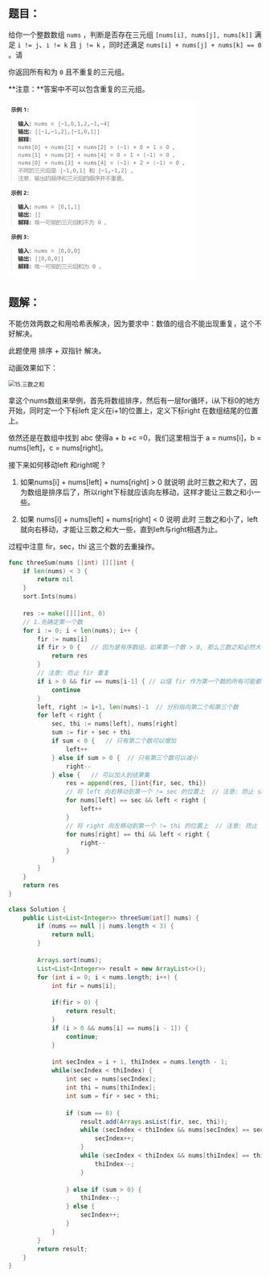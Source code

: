 ## 题目：

给你一个整数数组 `nums` ，判断是否存在三元组 `[nums[i], nums[j], nums[k]]` 满足 `i != j`、`i != k` 且 `j != k` ，同时还满足 `nums[i] + nums[j] + nums[k] == 0` 。请

你返回所有和为 `0` 且不重复的三元组。

**注意：**答案中不可以包含重复的三元组。

<img src="7-15.三数之和.assets/image-20240224214312126.png" alt="image-20240224214312126" style="zoom:50%;" />

## 题解：

不能仿效两数之和用哈希表解决，因为要求中：数值的组合不能出现重复，这个不好解决。

此题使用 排序 + 双指针 解决。

动画效果如下：

<img src="https://code-thinking.cdn.bcebos.com/gifs/15.%E4%B8%89%E6%95%B0%E4%B9%8B%E5%92%8C.gif" alt="15.三数之和" style="zoom: 80%;" />

拿这个nums数组来举例，首先将数组排序，然后有一层for循环，i从下标0的地方开始，同时定一个下标left 定义在i+1的位置上，定义下标right 在数组结尾的位置上。

依然还是在数组中找到 abc 使得a + b +c =0，我们这里相当于 a = nums[i]，b = nums[left]，c = nums[right]。

接下来如何移动left 和right呢 ?

1. 如果nums[i] + nums[left] + nums[right] > 0 就说明 此时三数之和大了，因为数组是排序后了，所以right下标就应该向左移动，这样才能让三数之和小一些。

2. 如果 nums[i] + nums[left] + nums[right] < 0 说明 此时 三数之和小了，left 就向右移动，才能让三数之和大一些，直到left与right相遇为止。

过程中注意 fir，sec，thi 这三个数的去重操作。

```go
func threeSum(nums []int) [][]int {
    if len(nums) < 3 {
        return nil
    }
    sort.Ints(nums)

    res := make([][]int, 0)
    // 1.先确定第一个数
    for i := 0; i < len(nums); i++ {
        fir := nums[i]
        if fir > 0 {   // 因为是有序数组，如果第一个数 > 0, 那么三数之和必然大于0
            return res
        }
        // 注意: 防止 fir 重复
        if i > 0 && fir == nums[i-1] { // 以值 fir 作为第一个数的所有可能都已经被 nums[i-1] 列举过了
            continue
        }
        left, right := i+1, len(nums)-1  // 分别指向第二个和第三个数
        for left < right {
            sec, thi := nums[left], nums[right]
            sum := fir + sec + thi
            if sum < 0 {   // 只有第二个数可以增加
                left++
            } else if sum > 0 {  // 只有第三个数可以减小
                right--
            } else {   // 可以加入到结果集
                res = append(res, []int{fir, sec, thi})
                // 将 left 向右移动到第一个 != sec 的位置上  // 注意: 防止 sec 重复
                for nums[left] == sec && left < right {
                    left++
                }
                // 将 right 向左移动到第一个 != thi 的位置上  // 注意: 防止 thi 重复
                for nums[right] == thi && left < right {
                    right--
                }
            }
        }
    }
    return res
}
```

```java
class Solution {
    public List<List<Integer>> threeSum(int[] nums) {
        if (nums == null || nums.length < 3) {
            return null;
        }

        Arrays.sort(nums);
        List<List<Integer>> result = new ArrayList<>();
        for (int i = 0; i < nums.length; i++) {
            int fir = nums[i];

            if(fir > 0) {
                return result;
            }
            if (i > 0 && nums[i] == nums[i - 1]) {
                continue;
            }

            int secIndex = i + 1, thiIndex = nums.length - 1;
            while(secIndex < thiIndex) {
                int sec = nums[secIndex];
                int thi = nums[thiIndex];
                int sum = fir + sec + thi;

                if (sum == 0) {
                    result.add(Arrays.asList(fir, sec, thi));
                    while (secIndex < thiIndex && nums[secIndex] == sec) {
                        secIndex++;
                    }
                    while (secIndex < thiIndex && nums[thiIndex] == thi) {
                        thiIndex--;
                    }

                } else if (sum > 0) {
                    thiIndex--;
                } else {
                    secIndex++;
                }
            }
        }
        return result;
    }
}
```

